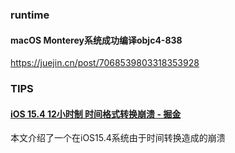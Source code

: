 ### runtime

#### macOS Monterey系统成功编译objc4-838

https://juejin.cn/post/7068539803318353928



### TIPS

#### [iOS 15.4 12小时制 时间格式转换崩溃 - 掘金](https://juejin.cn/post/7077493937383948295)

本文介绍了一个在iOS15.4系统由于时间转换造成的崩溃

